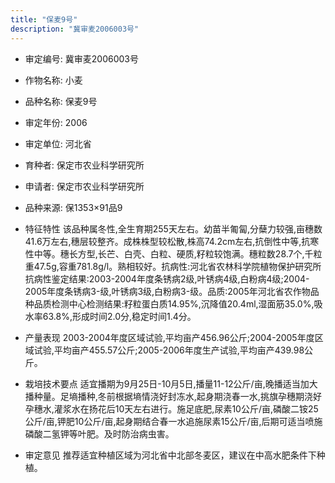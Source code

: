 ```yaml
---
title: "保麦9号"
description: "冀审麦2006003号"
---
```

* 审定编号:  冀审麦2006003号

*  作物名称:  小麦

*  品种名称:  保麦9号

*  审定年份:  2006

*  审定单位:  河北省

* 育种者:  保定市农业科学研究所

*  申请者:  保定市农业科学研究所

*  品种来源:  保1353×91品9

*  特征特性
该品种属冬性,全生育期255天左右。幼苗半匍匐,分蘖力较强,亩穗数41.6万左右,穗层较整齐。成株株型较松散,株高74.2cm左右,抗倒性中等,抗寒性中等。穗长方型,长芒、白壳、白粒、硬质,籽粒较饱满。穗粒数28.7个,千粒重47.5g,容重781.8g/l。熟相较好。抗病性:河北省农林科学院植物保护研究所抗病性鉴定结果:2003-2004年度条锈病2级,叶锈病4级,白粉病4级;2004-2005年度条锈病3-级,叶锈病3级,白粉病3-级。品质:2005年河北省农作物品种品质检测中心检测结果:籽粒蛋白质14.95%,沉降值20.4ml,湿面筋35.0%,吸水率63.8%,形成时间2.0分,稳定时间1.4分。

*  产量表现
2003-2004年度区域试验,平均亩产456.96公斤;2004-2005年度区域试验,平均亩产455.57公斤;2005-2006年度生产试验,平均亩产439.98公斤。

*  栽培技术要点
适宜播期为9月25日-10月5日,播量11-12公斤/亩,晚播适当加大播种量。足墒播种,冬前根据墒情浇好封冻水,起身期浇春一水,挑旗孕穗期浇好孕穗水,灌浆水在扬花后10天左右进行。施足底肥,尿素10公斤/亩,磷酸二铵25公斤/亩,钾肥10公斤/亩,起身期结合春一水追施尿素15公斤/亩,后期可适当喷施磷酸二氢钾等叶肥。及时防治病虫害。

*  审定意见
推荐适宜种植区域为河北省中北部冬麦区，建议在中高水肥条件下种植。
